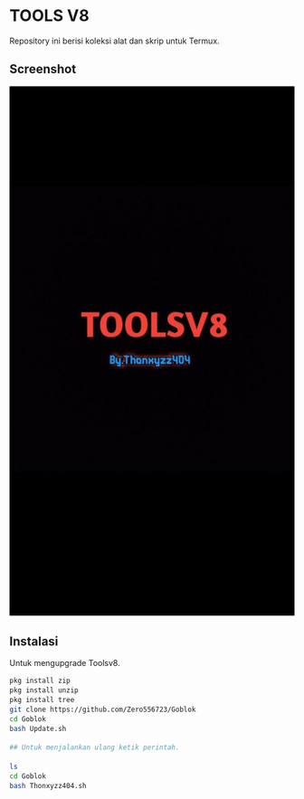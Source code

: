 # TOOLS V8

Repository ini berisi koleksi alat dan skrip untuk Termux.

## Screenshot

![Screenshot Termux](IMG-20250209-WA0000.jpg)

## Instalasi 

Untuk mengupgrade Toolsv8.

```bash
pkg install zip
pkg install unzip
pkg install tree 
git clone https://github.com/Zero556723/Goblok
cd Goblok 
bash Update.sh

## Untuk menjalankan ulang ketik perintah.

ls
cd Goblok 
bash Thonxyzz404.sh
